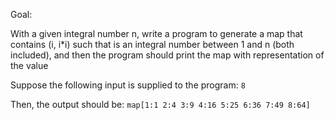 Goal:

With a given integral number n, write a program to generate a map that contains (i, i*i) such that is an integral number between 1 and n (both included), and then the program should print the map with representation of the value

Suppose the following input is supplied to the program: `8`

Then, the output should be: `map[1:1 2:4 3:9 4:16 5:25 6:36 7:49 8:64]`